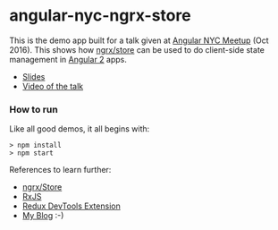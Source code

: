 # angular-nyc-ngrx-store

This is the demo app built for a talk given at [Angular NYC Meetup](http://www.meetup.com/AngularNYC/events/234776441/) (Oct 2016).
This shows how [ngrx/store](https://github.com/ngrx/store/) can be used to do client-side state management in [Angular 2](https://angular.io) apps.

- [Slides](ng2-ngrx-store-slides.pdf)
- [Video of the talk](https://www.youtube.com/watch?v=CdY5RkMAPAA)


### How to run
Like all good demos, it all begins with:

```
> npm install
> npm start
```

References to learn further:

- [ngrx/Store](https://github.com/ngrx/store)
- [RxJS](https://www.learnrxjs.io/)
- [Redux DevTools Extension](https://github.com/zalmoxisus/redux-devtools-extension)
- [My Blog](https://blog.pixelingene.com) :-)
